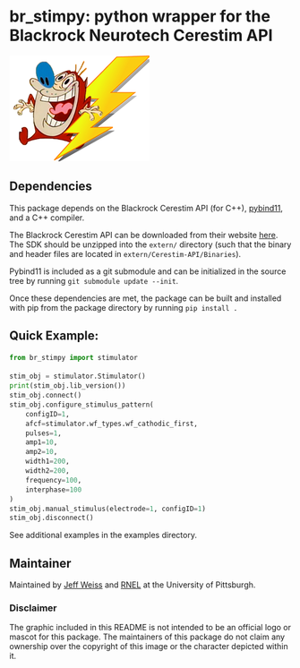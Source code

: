 # br_stimpy: python wrapper for the Blackrock Neurotech Cerestim API

![stimpy icon](assets/stimpy.png)

## Dependencies
This package depends on the Blackrock Cerestim API (for C++),
[pybind11](https://github.com/pybind/pybind11), and a C++ compiler.

The Blackrock Cerestim API can be downloaded from their website
[here](https://blackrockneurotech.com/research/wp-content/software/CereStim-API.zip).
The SDK should be unzipped into the `extern/` directory (such that the binary and
header files are located in `extern/Cerestim-API/Binaries`).

Pybind11 is included as a git submodule and can be initialized in the source
tree by running `git submodule update --init`.

Once these dependencies are met, the package can be built and installed with
pip from the package directory by running `pip install .`

## Quick Example:
```python
from br_stimpy import stimulator

stim_obj = stimulator.Stimulator()
print(stim_obj.lib_version())
stim_obj.connect()
stim_obj.configure_stimulus_pattern(
    configID=1,
    afcf=stimulator.wf_types.wf_cathodic_first,
    pulses=1,
    amp1=10,
    amp2=10,
    width1=200,
    width2=200,
    frequency=100,
    interphase=100
)
stim_obj.manual_stimulus(electrode=1, configID=1)
stim_obj.disconnect()
```
See additional examples in the examples directory.

## Maintainer
Maintained by [Jeff Weiss](https://github.com/jmw182) and 
[RNEL](https://github.com/pitt-rnel) at the University of Pittsburgh.

### Disclaimer
The graphic included in this README is not intended to be an
official logo or mascot for this package. The maintainers of this
package do not claim any ownership over the copyright of this image
or the character depicted within it.
